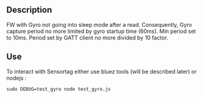 ## Description
FW with Gyro not going into sleep mode after a read. Consequently, Gyro capture period no more limited by gyro startup time (60ms).
Min period set to 10ms. Period set by GATT client no more divided by 10 factor.

## Use
To interact with Sensortag either use bluez tools (will be described later)
or nodejs :

``` 
sudo DEBUG=test_gyro node test_gyro.js 
```
